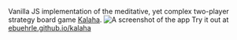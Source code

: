 Vanilla JS implementation of the meditative, yet complex two-player strategy board game [Kalaha](en.wikipedia.org/wiki/kalah).
![A screenshot of the app](screenshot.png)
Try it out at [ebuehrle.github.io/kalaha](https://ebuehrle.github.io/kalaha)